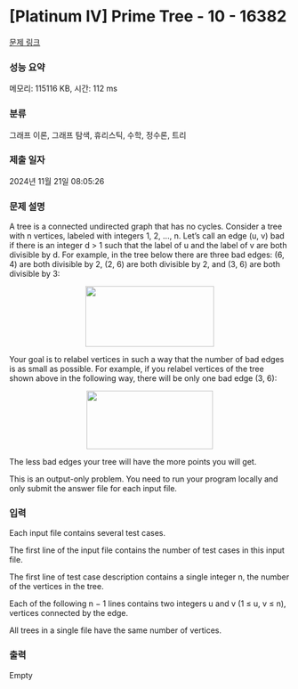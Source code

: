 # [Platinum IV] Prime Tree - 10 - 16382 

[문제 링크](https://www.acmicpc.net/problem/16382) 

### 성능 요약

메모리: 115116 KB, 시간: 112 ms

### 분류

그래프 이론, 그래프 탐색, 휴리스틱, 수학, 정수론, 트리

### 제출 일자

2024년 11월 21일 08:05:26

### 문제 설명

<p>A tree is a connected undirected graph that has no cycles. Consider a tree with n vertices, labeled with integers 1, 2, ..., n. Let’s call an edge (u, v) bad if there is an integer d > 1 such that the label of u and the label of v are both divisible by d. For example, in the tree below there are three bad edges: (6, 4) are both divisible by 2, (2, 6) are both divisible by 2, and (3, 6) are both divisible by 3:</p>

<p style="text-align: center;"><img alt="" src="https://upload.acmicpc.net/7fe97d76-cb4f-4744-ace0-bfad8c943d02/-/crop/462x218/0,28/-/preview/" style="width: 231px; height: 109px;"></p>

<p>Your goal is to relabel vertices in such a way that the number of bad edges is as small as possible. For example, if you relabel vertices of the tree shown above in the following way, there will be only one bad edge (3, 6):</p>

<p style="text-align: center;"><img alt="" src="https://upload.acmicpc.net/923e1db4-dc45-4820-8d10-3370b4b850ad/-/crop/453x210/9,8/-/preview/" style="width: 227px; height: 105px;"></p>

<p>The less bad edges your tree will have the more points you will get.</p>

<p>This is an output-only problem. You need to run your program locally and only submit the answer file for each input file.</p>

### 입력 

 <p>Each input file contains several test cases.</p>

<p>The first line of the input file contains the number of test cases in this input file.</p>

<p>The first line of test case description contains a single integer n, the number of the vertices in the tree.</p>

<p>Each of the following n − 1 lines contains two integers u and v (1 ≤ u, v ≤ n), vertices connected by the edge.</p>

<p>All trees in a single file have the same number of vertices.</p>

### 출력 

 Empty

